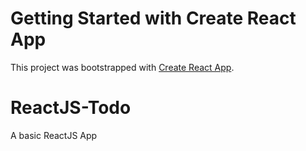 # Getting Started with Create React App

This project was bootstrapped with [Create React App](https://github.com/facebook/create-react-app).

# ReactJS-Todo

A basic ReactJS App
